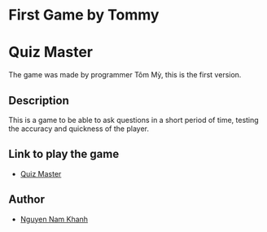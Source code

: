 # First Game by Tommy
# Quiz Master
The game was made by programmer Tôm Mỳ, this is the first version.
## Description
This is a game to be able to ask questions in a short period of time, testing the accuracy and quickness of the player.
## Link to play the game
- [Quiz Master](#https://play.unity.com/en/games/d69a713c-4839-4aeb-8b73-ce0a61c54e3a/quiz-master-made-by-khanh)
## Author
- [Nguyen Nam Khanh](#https://www.facebook.com/tommi.ngx/)
